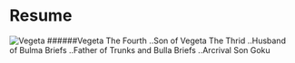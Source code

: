# Resume
![Vegeta](https://i.ytimg.com/vi/HpAU19Ffj2k/maxresdefault.jpg)
######Vegeta The Fourth
..Son of Vegeta The Thrid
..Husband of Bulma Briefs
..Father of Trunks and Bulla Briefs
..Arcrival Son Goku